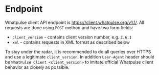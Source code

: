 # Endpoint
Whatpulse client API endpoint is https://client.whatpulse.org/v1.1/. All requests are done using `POST` method and have two form fields:
* `client_version` - contains client version number, e.g. `2.6.1`
* `xml` - contains requests in XML format as described below

To stay under the radar, it is recommended to do all queries over HTTPS and use a legitimate `client_version`. In addition `User-Agent` header should be `WhatPulse Client <client_version>` to imitate official Whatpulse client behavior as closely as possible.